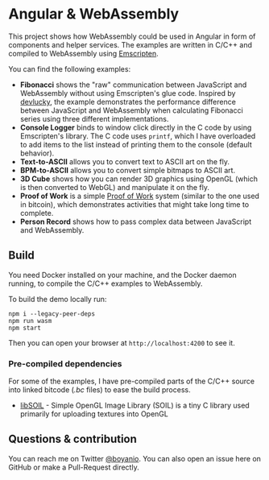 # Angular & WebAssembly

This project shows how WebAssembly could be used in Angular in form of components and helper services. The examples are written in C/C++ and compiled to WebAssembly using [Emscripten](https://emscripten.org).

You can find the following examples:

- **Fibonacci** shows the "raw" communication between JavaScript and WebAssembly without using Emscripten's glue code. Inspired by [devlucky](https://hackernoon.com/how-to-get-a-performance-boost-using-webassembly-8844ec6dd665), the example demonstrates the performance difference between JavaScript and WebAssembly when calculating Fibonacci series using three different implementations.
- **Console Logger** binds to window click directly in the C code by using Emscripten's library. The C code uses `printf`, which I have overloaded to add items to the list instead of printing them to the console (default behavior).
- **Text-to-ASCII** allows you to convert text to ASCII art on the fly.
- **BPM-to-ASCII** allows you to convert simple bitmaps to ASCII art.
- **3D Cube** shows how you can render 3D graphics using OpenGL (which is then converted to WebGL) and manipulate it on the fly.
- **Proof of Work** is a simple [Proof of Work](https://en.bitcoin.it/wiki/Proof_of_work) system (similar to the one used in bitcoin), which demonstrates activities that might take long time to complete.
- **Person Record** shows how to pass complex data between JavaScript and WebAssembly.

## Build

You need Docker installed on your machine, and the Docker daemon running, to compile the C/C++ examples to WebAssembly.

To build the demo locally run:

```
npm i --legacy-peer-deps
npm run wasm
npm start
```

Then you can open your browser at `http://localhost:4200` to see it.

### Pre-compiled dependencies

For some of the examples, I have pre-compiled parts of the C/C++ source into linked bitcode (_.bc_ files) to ease the build process.

- [libSOIL](https://github.com/boyanio/SOIL-wasm) - Simple OpenGL Image Library (SOIL) is a tiny C library used primarily for uploading textures into OpenGL

## Questions & contribution

You can reach me on Twitter [@boyanio](https://twitter.com/boyanio). You can also open an issue here on GitHub or make a Pull-Request directly.
